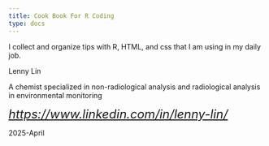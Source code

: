 ```yaml
---
title: Cook Book For R Coding
type: docs
---
```


I collect and organize tips with R, HTML, and css that I am using in my daily job.



Lenny Lin

A chemist specialized in non-radiological analysis and radiological analysis in environmental monitoring

<i class="fa fa-linkedin-square" style="font-size:24px;color:black">https://www.linkedin.com/in/lenny-lin/</i>

[<i class="fa fa-linkedin-square" style="font-size:24px;color:black"></i>](https://www.linkedin.com/in/lenny-lin/)

2025-April